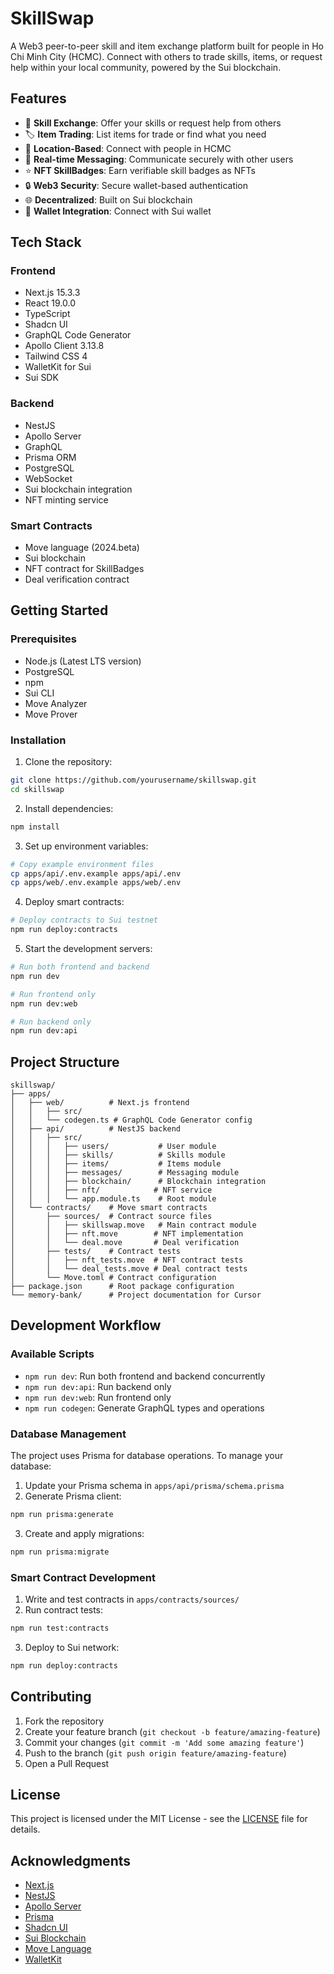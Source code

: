 # SkillSwap

A Web3 peer-to-peer skill and item exchange platform built for people in Ho Chi Minh City (HCMC). Connect with others to trade skills, items, or request help within your local community, powered by the Sui blockchain.

## Features

- 🎯 **Skill Exchange**: Offer your skills or request help from others
- 🏷️ **Item Trading**: List items for trade or find what you need
- 📍 **Location-Based**: Connect with people in HCMC
- 💬 **Real-time Messaging**: Communicate securely with other users
- ⭐ **NFT SkillBadges**: Earn verifiable skill badges as NFTs
- 🔒 **Web3 Security**: Secure wallet-based authentication
- 🌐 **Decentralized**: Built on Sui blockchain
- 📱 **Wallet Integration**: Connect with Sui wallet

## Tech Stack

### Frontend
- Next.js 15.3.3
- React 19.0.0
- TypeScript
- Shadcn UI
- GraphQL Code Generator
- Apollo Client 3.13.8
- Tailwind CSS 4
- WalletKit for Sui
- Sui SDK

### Backend
- NestJS
- Apollo Server
- GraphQL
- Prisma ORM
- PostgreSQL
- WebSocket
- Sui blockchain integration
- NFT minting service

### Smart Contracts
- Move language (2024.beta)
- Sui blockchain
- NFT contract for SkillBadges
- Deal verification contract

## Getting Started

### Prerequisites

- Node.js (Latest LTS version)
- PostgreSQL
- npm
- Sui CLI
- Move Analyzer
- Move Prover

### Installation

1. Clone the repository:
```bash
git clone https://github.com/yourusername/skillswap.git
cd skillswap
```

2. Install dependencies:
```bash
npm install
```

3. Set up environment variables:
```bash
# Copy example environment files
cp apps/api/.env.example apps/api/.env
cp apps/web/.env.example apps/web/.env
```

4. Deploy smart contracts:
```bash
# Deploy contracts to Sui testnet
npm run deploy:contracts
```

5. Start the development servers:
```bash
# Run both frontend and backend
npm run dev

# Run frontend only
npm run dev:web

# Run backend only
npm run dev:api
```

## Project Structure

```
skillswap/
├── apps/
│   ├── web/          # Next.js frontend
│   │   ├── src/
│   │   └── codegen.ts # GraphQL Code Generator config
│   ├── api/          # NestJS backend
│   │   ├── src/
│   │   │   ├── users/           # User module
│   │   │   ├── skills/          # Skills module
│   │   │   ├── items/           # Items module
│   │   │   ├── messages/        # Messaging module
│   │   │   ├── blockchain/      # Blockchain integration
│   │   │   ├── nft/            # NFT service
│   │   │   └── app.module.ts    # Root module
│   └── contracts/    # Move smart contracts
│       ├── sources/  # Contract source files
│       │   ├── skillswap.move   # Main contract module
│       │   ├── nft.move        # NFT implementation
│       │   └── deal.move       # Deal verification
│       ├── tests/    # Contract tests
│       │   ├── nft_tests.move  # NFT contract tests
│       │   └── deal_tests.move # Deal contract tests
│       └── Move.toml # Contract configuration
├── package.json      # Root package configuration
└── memory-bank/      # Project documentation for Cursor
```

## Development Workflow

### Available Scripts

- `npm run dev`: Run both frontend and backend concurrently
- `npm run dev:api`: Run backend only
- `npm run dev:web`: Run frontend only
- `npm run codegen`: Generate GraphQL types and operations

### Database Management

The project uses Prisma for database operations. To manage your database:

1. Update your Prisma schema in `apps/api/prisma/schema.prisma`
2. Generate Prisma client:
```bash
npm run prisma:generate
```
3. Create and apply migrations:
```bash
npm run prisma:migrate
```

### Smart Contract Development

1. Write and test contracts in `apps/contracts/sources/`
2. Run contract tests:
```bash
npm run test:contracts
```
3. Deploy to Sui network:
```bash
npm run deploy:contracts
```

## Contributing

1. Fork the repository
2. Create your feature branch (`git checkout -b feature/amazing-feature`)
3. Commit your changes (`git commit -m 'Add some amazing feature'`)
4. Push to the branch (`git push origin feature/amazing-feature`)
5. Open a Pull Request

## License

This project is licensed under the MIT License - see the [LICENSE](LICENSE) file for details.

## Acknowledgments

- [Next.js](https://nextjs.org/)
- [NestJS](https://nestjs.com/)
- [Apollo Server](https://www.apollographql.com/docs/apollo-server/)
- [Prisma](https://www.prisma.io/)
- [Shadcn UI](https://ui.shadcn.com/)
- [Sui Blockchain](https://sui.io/)
- [Move Language](https://move-language.github.io/move/)
- [WalletKit](https://github.com/MystenLabs/sui/tree/main/sdk/wallet-kit)
